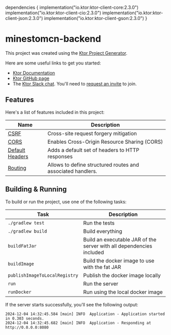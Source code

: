 dependencies {
    implementation("io.ktor:ktor-client-core:2.3.0")
    implementation("io.ktor:ktor-client-cio:2.3.0")
    implementation("io.ktor:ktor-client-json:2.3.0")
    implementation("io.ktor:ktor-client-gson:2.3.0")
}
# minestomcn-backend

This project was created using the [Ktor Project Generator](https://start.ktor.io).

Here are some useful links to get you started:

- [Ktor Documentation](https://ktor.io/docs/home.html)
- [Ktor GitHub page](https://github.com/ktorio/ktor)
- The [Ktor Slack chat](https://app.slack.com/client/T09229ZC6/C0A974TJ9). You'll need
  to [request an invite](https://surveys.jetbrains.com/s3/kotlin-slack-sign-up) to join.

## Features

Here's a list of features included in this project:

| Name                                                       | Description                                                 |
|------------------------------------------------------------|-------------------------------------------------------------|
| [CSRF](https://start.ktor.io/p/csrf)                       | Cross-site request forgery mitigation                       |
| [CORS](https://start.ktor.io/p/cors)                       | Enables Cross-Origin Resource Sharing (CORS)                |
| [Default Headers](https://start.ktor.io/p/default-headers) | Adds a default set of headers to HTTP responses             |
| [Routing](https://start.ktor.io/p/routing-default)         | Allows to define structured routes and associated handlers. |

## Building & Running

To build or run the project, use one of the following tasks:

| Task                          | Description                                                          |
|-------------------------------|----------------------------------------------------------------------|
| `./gradlew test`              | Run the tests                                                        |
| `./gradlew build`             | Build everything                                                     |
| `buildFatJar`                 | Build an executable JAR of the server with all dependencies included |
| `buildImage`                  | Build the docker image to use with the fat JAR                       |
| `publishImageToLocalRegistry` | Publish the docker image locally                                     |
| `run`                         | Run the server                                                       |
| `runDocker`                   | Run using the local docker image                                     |

If the server starts successfully, you'll see the following output:

```
2024-12-04 14:32:45.584 [main] INFO  Application - Application started in 0.303 seconds.
2024-12-04 14:32:45.682 [main] INFO  Application - Responding at http://0.0.0.0:8080
```

